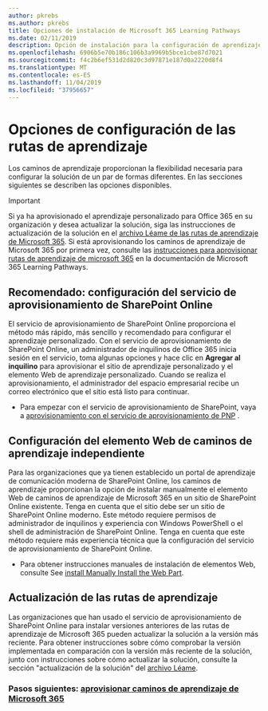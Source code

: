 ```yaml
---
author: pkrebs
ms.author: pkrebs
title: Opciones de instalación de Microsoft 365 Learning Pathways
ms.date: 02/11/2019
description: Opción de instalación para la configuración de aprendizaje personalizada
ms.openlocfilehash: 6906b5e70b186c106b3a9969b5bce1cbe87d7021
ms.sourcegitcommit: f4c2b6ef531d2d820c3d97871e187d0a2220d8f4
ms.translationtype: MT
ms.contentlocale: es-ES
ms.lasthandoff: 11/04/2019
ms.locfileid: "37956657"
---
```

# <a name="learning-pathways-setup-options"></a>Opciones de configuración de las rutas de aprendizaje
Los caminos de aprendizaje proporcionan la flexibilidad necesaria para configurar la solución de un par de formas diferentes. En las secciones siguientes se describen las opciones disponibles.

> [!IMPORTANT]
> Si ya ha aprovisionado el aprendizaje personalizado para Office 365 en su organización y desea actualizar la solución, siga las instrucciones de actualización de la solución en el [archivo Léame de las rutas de aprendizaje de Microsoft 365](https://github.com/pnp/custom-learning-office-365). Si está aprovisionando los caminos de aprendizaje de Microsoft 365 por primera vez, consulte las [instrucciones para aprovisionar rutas de aprendizaje de microsoft 365]( https://docs.microsoft.com/en-us/office365/customlearning/custom_provision) en la documentación de Microsoft 365 Learning Pathways.  


## <a name="recommended---sharepoint-online-provisioning-service-setup"></a>Recomendado: configuración del servicio de aprovisionamiento de SharePoint Online 
El servicio de aprovisionamiento de SharePoint Online proporciona el método más rápido, más sencillo y recomendado para configurar el aprendizaje personalizado. Con el servicio de aprovisionamiento de SharePoint Online, un administrador de inquilinos de Office 365 inicia sesión en el servicio, toma algunas opciones y hace clic en **Agregar al inquilino** para aprovisionar el sitio de aprendizaje personalizado y el elemento Web de aprendizaje personalizado. Cuando se realiza el aprovisionamiento, el administrador del espacio empresarial recibe un correo electrónico que el sitio está listo para continuar. 

- Para empezar con el servicio de aprovisionamiento de SharePoint, vaya a [aprovisionamiento con el servicio de aprovisionamiento de PNP](custom_provision.md) .   

## <a name="stand-alone-learning-pathways-web-part-setup"></a>Configuración del elemento Web de caminos de aprendizaje independiente
Para las organizaciones que ya tienen establecido un portal de aprendizaje de comunicación moderna de SharePoint Online, los caminos de aprendizaje proporcionan la opción de instalar manualmente el elemento Web de caminos de aprendizaje de Microsoft 365 en un sitio de SharePoint Online existente. Tenga en cuenta que el sitio debe ser un sitio de SharePoint Online moderno. Este método requiere permisos de administrador de inquilinos y experiencia con Windows PowerShell o el shell de administración de SharePoint Online. Tenga en cuenta que este método requiere más experiencia técnica que la configuración del servicio de aprovisionamiento de SharePoint Online.

- Para obtener instrucciones manuales de instalación de elementos Web, consulte See [install Manually Install the Web Part](custom_manualsetup.md). 

## <a name="update-learning-pathways"></a>Actualización de las rutas de aprendizaje
Las organizaciones que han usado el servicio de aprovisionamiento de SharePoint Online para instalar versiones anteriores de las rutas de aprendizaje de Microsoft 365 pueden actualizar la solución a la versión más reciente. Para obtener instrucciones sobre cómo comprobar la versión implementada en comparación con la versión más reciente de la solución, junto con instrucciones sobre cómo actualizar la solución, consulte la sección "actualización de la solución" del [archivo Léame](https://github.com/pnp/custom-learning-office-365/blob/master/README.md).

### <a name="next-steps---provision-microsoft-365-learning-pathwayscustom_provisionmd"></a>Pasos siguientes: [aprovisionar caminos de aprendizaje de Microsoft 365](custom_provision.md)
